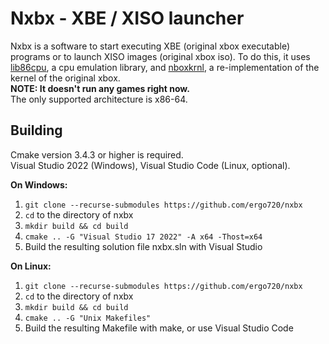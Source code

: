 # Nxbx - XBE / XISO launcher

Nxbx is a software to start executing XBE (original xbox executable) programs or to launch XISO images (original xbox iso). To do this, it uses [lib86cpu](https://github.com/ergo720/lib86cpu),
a cpu emulation library, and [nboxkrnl](https://github.com/ergo720/nboxkrnl), a re-implementation of the kernel of the original xbox.\
**NOTE: It doesn't run any games right now.**\
The only supported architecture is x86-64.

## Building

Cmake version 3.4.3 or higher is required.\
Visual Studio 2022 (Windows), Visual Studio Code (Linux, optional).

**On Windows:**

1. `git clone --recurse-submodules https://github.com/ergo720/nxbx`
2. `cd` to the directory of nxbx
3. `mkdir build && cd build`
4. `cmake .. -G "Visual Studio 17 2022" -A x64 -Thost=x64`
5. Build the resulting solution file nxbx.sln with Visual Studio

**On Linux:**

1. `git clone --recurse-submodules https://github.com/ergo720/nxbx`
2. `cd` to the directory of nxbx
3. `mkdir build && cd build`
4. `cmake .. -G "Unix Makefiles"`
5. Build the resulting Makefile with make, or use Visual Studio Code
